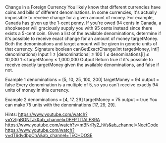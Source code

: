 Change in a Foreign Currency
    You likely know that different currencies have coins and bills of different denominations. In some currencies, it's actually impossible to receive change for a given amount of money. For example, Canada has given up the 1-cent penny. If you're owed 94 cents in Canada, a shopkeeper will graciously supply you with 95 cents instead since there exists a 5-cent coin.
    Given a list of the available denominations, determine if it's possible to receive exact change for an amount of money targetMoney. Both the denominations and target amount will be given in generic units of that currency.
Signature
    boolean canGetExactChange(int targetMoney, int[] denominations)
Input
    1 ≤ |denominations| ≤ 100
    1 ≤ denominations[i] ≤ 10,000
    1 ≤ targetMoney ≤ 1,000,000
Output
    Return true if it's possible to receive exactly targetMoney given the available denominations, and false if not.

Example 1
    denominations = [5, 10, 25, 100, 200]
    targetMoney = 94
    output = false
    Every denomination is a multiple of 5, so you can't receive exactly 94 units of money in this currency.

Example 2
    denominations = [4, 17, 29]
    targetMoney = 75
    output = true
    You can make 75 units with the denominations [17, 29, 29].

Hints:
https://www.youtube.com/watch?v=YzIjgBONTJk&ab_channel=DEEPTITALESRA
https://www.youtube.com/watch?v=mBNrRy2_hVs&ab_channel=NeetCode
https://www.youtube.com/watch?v=dT6dvdbpChA&ab_channel=TECHDOSE